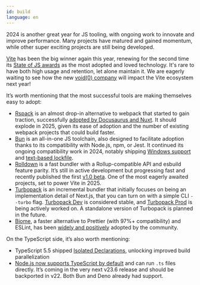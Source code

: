 ```yaml
---
id: build
language: en
---
```


2024 is another great year for JS tooling, with ongoing work to innovate and improve performance. Many projects have matured and gained momentum, while other super exciting projects are still being developed.

[Vite](https://vite.dev/) has been the big winner again this year, renewing for the second time its [State of JS awards](https://2024.stateofjs.com/en-US/awards/) as the most adopted and loved technology. It's rare to have both high usage and retention, let alone maintain it. We are eagerly waiting to see how the new [void(0) company](https://voidzero.dev/) will impact the Vite ecosystem next year!

It’s worth mentioning that the most successful tools are making themselves easy to adopt:

- [Rspack](https://rspack.dev/) is an almost drop-in alternative to webpack that started to gain traction, successfully [adopted by Docusaurus and Nuxt](https://rspack.dev/blog/announcing-1-1#ecosystem). It should explode in 2025, given its ease of adoption and the number of existing webpack projects that could build faster.
- [Bun](https://bun.sh/) is an all-in-one JS toolchain, also designed to facilitate adoption thanks to its compatibility with Node.js, npm, or Jest. It continued its ongoing compatibility work in 2024, notably shipping [Windows support](https://bun.sh/blog/bun-v1.1) and [text-based lockfile](https://bun.sh/blog/bun-lock-text-lockfile).
- [Rolldown](https://github.com/rolldown/rolldown) is a fast bundler with a Rollup-compatible API and esbuild feature parity. It’s still in active development but progressing fast and recently published the first [v1.0 beta](https://github.com/rolldown/rolldown/releases/tag/v1.0.0-beta.1). One of the most eagerly awaited projects, set to power Vite in 2025\.
- [Turbopack](https://turbo.build/pack/docs) is an incremental bundler that initially focuses on being an implementation detail of Next.js, that you can turn on with a simple CLI `--turbo` flag. [Turbopack Dev](https://nextjs.org/blog/turbopack-for-development-stable) is considered stable, and [Turbopack Prod](https://areweturboyet.com/) is being actively worked on. A standalone version of Turbopack is planned in the future.
- [Biome](https://biomejs.dev/), a faster alternative to Prettier (with 97%+ compatibility) and ESLint, has been [widely and positively](https://biomejs.dev/blog/biome-v1-9/#one-year-of-biome) adopted by the community.

On the TypeScript side, it’s also worth mentioning:

- TypeScript 5.5 shipped [Isolated Declarations](https://devblogs.microsoft.com/typescript/announcing-typescript-5-5/#isolated-declarations), unlocking improved build parallelization
- [Node.js now supports TypeScript by default](https://www.totaltypescript.com/typescript-is-coming-to-node-23) and can run `.ts` files directly. It’s coming in the very next v23.6 release and should be backported in v22. Both Bun and Deno already had support.
